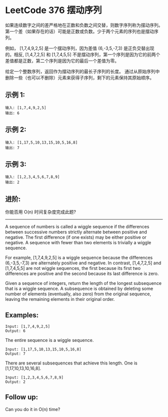 LeetCode 376 摆动序列
========
如果连续数字之间的差严格地在正数和负数之间交替，则数字序列称为摆动序列。第一个差（如果存在的话）可能是正数或负数。少于两个元素的序列也是摆动序列。

例如， [1,7,4,9,2,5] 是一个摆动序列，因为差值 (6,-3,5,-7,3) 是正负交替出现的。相反, [1,4,7,2,5] 和 [1,7,4,5,5] 不是摆动序列，第一个序列是因为它的前两个差值都是正数，第二个序列是因为它的最后一个差值为零。

给定一个整数序列，返回作为摆动序列的最长子序列的长度。 通过从原始序列中删除一些（也可以不删除）元素来获得子序列，剩下的元素保持其原始顺序。

示例 1:
---------
```
输入: [1,7,4,9,2,5]
输出: 6
```
示例 2:
-----
```
输入: [1,17,5,10,13,15,10,5,16,8]
输出: 7
```
示例 3:
----
```
输入: [1,2,3,4,5,6,7,8,9]
输出: 2
```
进阶:
---
你能否用 O(n) 时间复杂度完成此题?

--------
A sequence of numbers is called a wiggle sequence if the differences between successive numbers strictly alternate between positive and negative. The first difference (if one exists) may be either positive or negative. A sequence with fewer than two elements is trivially a wiggle sequence.

For example, [1,7,4,9,2,5] is a wiggle sequence because the differences (6,-3,5,-7,3) are alternately positive and negative. In contrast, [1,4,7,2,5] and [1,7,4,5,5] are not wiggle sequences, the first because its first two differences are positive and the second because its last difference is zero.

Given a sequence of integers, return the length of the longest subsequence that is a wiggle sequence. A subsequence is obtained by deleting some number of elements (eventually, also zero) from the original sequence, leaving the remaining elements in their original order.

Examples:
-------
```
Input: [1,7,4,9,2,5]
Output: 6
```
The entire sequence is a wiggle sequence.

```
Input: [1,17,5,10,13,15,10,5,16,8]
Output: 7
```
There are several subsequences that achieve this length. One is [1,17,10,13,10,16,8].

```
Input: [1,2,3,4,5,6,7,8,9]
Output: 2
```

Follow up:
----
Can you do it in O(n) time?
